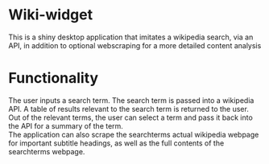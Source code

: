 # Wiki-widget
This is a shiny desktop application that imitates a wikipedia search, via an API, in addition to optional webscraping for a more detailed content analysis
# Functionality
The user inputs a search term. The search term is passed into a wikipedia API. A table of results relevant to the search term is returned to the user. Out of the relevant terms, the user can select a term and pass it back into the API for a summary of the term.  
The application can also scrape the searchterms actual wikipedia webpage for important subtitle headings, as well as the full contents of the searchterms webpage.
